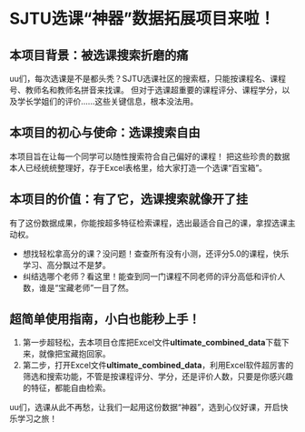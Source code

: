# SJTU选课“神器”数据拓展项目来啦！
## 本项目背景：被选课搜索折磨的痛
uu们，每次选课是不是都头秃？SJTU选课社区的搜索框，只能按课程名、课程号、教师名和教师名拼音来找课。
但对于选课超重要的课程评分、课程学分，以及学长学姐们的评价......这些关键信息，根本没法用。

## 本项目的初心与使命：选课搜索自由
本项目旨在让每一个同学可以随性搜索符合自己偏好的课程！
把这些珍贵的数据本人已经统统整理好，存于Excel表格里，给大家打造一个选课“百宝箱”。

## 本项目的价值：有了它，选课搜索就像开了挂
有了这份数据成果，你能按超多特征检索课程，选出最适合自己的课，拿捏选课主动权。
 - 想找轻松拿高分的课？没问题！查查所有没有小测，还评分5.0的课程，快乐学习、高分飘过不是梦。
 - 纠结选哪个老师？看这里！能查到同一门课程不同老师的评分高低和评价人数，谁是“宝藏老师”一目了然。

## 超简单使用指南，小白也能秒上手！
1. 第一步超轻松，去本项目仓库把Excel文件**ultimate_combined_data**下载下来，就像把宝藏抱回家。
2. 第二步，打开Excel文件**ultimate_combined_data**，利用Excel软件超厉害的筛选和搜索功能，不管是按课程评分、学分，还是评价人数，只要是你感兴趣的特征，都能自由检索。

uu们，选课从此不再愁，让我们一起用这份数据“神器”，选到心仪好课，开启快乐学习之旅！ 
